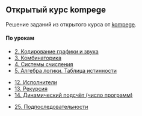 ## Открытый курс kompege

Решение заданий из открытого курса от [kompege](https://kompege.ru).

#### По урокам
<!-- * [1. Кодирование информации](/kompege/Открытый%20курс/01) -->
* [2. Кодирование графики и звука](/kompege/Открытый%20курс/02)
* [3. Комбинаторика](/kompege/Открытый%20курс/03)
* [4. Системы счисления](/kompege/Открытый%20курс/04)
* [5. Алгебра логики. Таблица истинности](/kompege/Открытый%20курс/05)
<!-- * [6. Исследование логических выражений](/kompege/Открытый%20курс/06)
* [7. Всё про графы](/kompege/Открытый%20курс/07)
* [8. Электронные таблицы. Условный оператор](/kompege/Открытый%20курс/08)
* [9. Базы данных](/kompege/Открытый%20курс/09)
* [10. Электронные таблицы. Динамический подсчёт](/kompege/Открытый%20курс/10)
* [11. Формальные алгоритмы](/kompege/Открытый%20курс/11) -->
* [12. Исполнители](/kompege/Открытый%20курс/12)
* [13. Рекурсия](/kompege/Открытый%20курс/13)
* [14. Динамический подсчёт (число программ)](/kompege/Открытый%20курс/14)
<!-- * [15. Теория игр (аналитическое решение)](/kompege/Открытый%20курс/15)
* [16. Теория игр (программное решение)](/kompege/Открытый%20курс/16)
* [17. Линейная обработка целочисленных данных](/kompege/Открытый%20курс/17)
* [18. Поиск максимальной подстроки](/kompege/Открытый%20курс/18)
* [19. Подсчёт количества подстрок](/kompege/Открытый%20курс/19)
* [20. Поиск делителей](/kompege/Открытый%20курс/20)
-->

* [25. Подпоследовательности](/kompege/Открытый%20курс/25)
